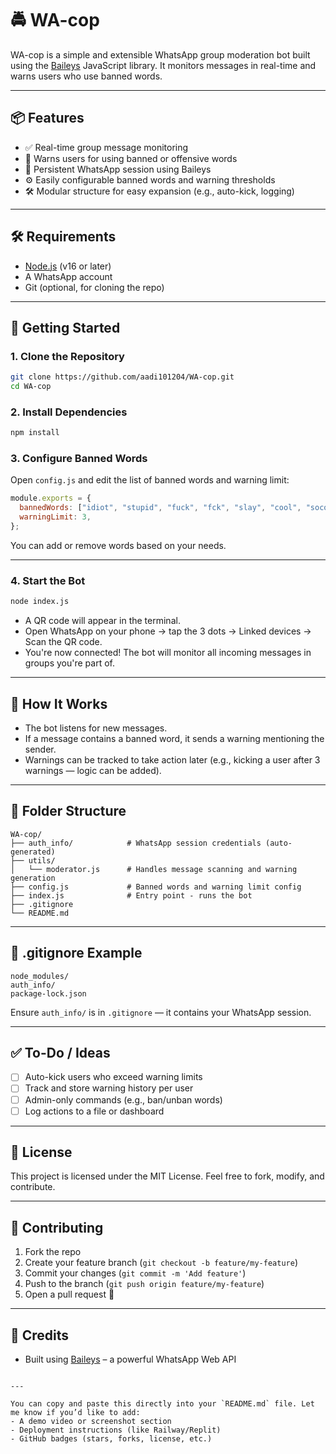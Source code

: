 # 🚔 WA-cop

WA-cop is a simple and extensible WhatsApp group moderation bot built using the [Baileys](https://github.com/WhiskeySockets/Baileys) JavaScript library. It monitors messages in real-time and warns users who use banned words.

---

## 📦 Features

- ✅ Real-time group message monitoring
- 🚫 Warns users for using banned or offensive words
- 🔄 Persistent WhatsApp session using Baileys
- ⚙️ Easily configurable banned words and warning thresholds
- 🛠️ Modular structure for easy expansion (e.g., auto-kick, logging)

---

## 🛠️ Requirements

- [Node.js](https://nodejs.org/) (v16 or later)
- A WhatsApp account
- Git (optional, for cloning the repo)

---

## 🚀 Getting Started

### 1. Clone the Repository

```bash
git clone https://github.com/aadi101204/WA-cop.git
cd WA-cop
````

### 2. Install Dependencies

```bash
npm install
```

### 3. Configure Banned Words

Open `config.js` and edit the list of banned words and warning limit:

```js
module.exports = {
  bannedWords: ["idiot", "stupid", "fuck", "fck", "slay", "cool", "socool"],
  warningLimit: 3,
};
```

You can add or remove words based on your needs.

---

### 4. Start the Bot

```bash
node index.js
```

* A QR code will appear in the terminal.
* Open WhatsApp on your phone → tap the 3 dots → Linked devices → Scan the QR code.
* You're now connected! The bot will monitor all incoming messages in groups you're part of.

---

## 🧠 How It Works

* The bot listens for new messages.
* If a message contains a banned word, it sends a warning mentioning the sender.
* Warnings can be tracked to take action later (e.g., kicking a user after 3 warnings — logic can be added).

---

## 📁 Folder Structure

```
WA-cop/
├── auth_info/            # WhatsApp session credentials (auto-generated)
├── utils/
│   └── moderator.js      # Handles message scanning and warning generation
├── config.js             # Banned words and warning limit config
├── index.js              # Entry point - runs the bot
├── .gitignore
└── README.md
```

---

## 🔐 .gitignore Example

```gitignore
node_modules/
auth_info/
package-lock.json
```

Ensure `auth_info/` is in `.gitignore` — it contains your WhatsApp session.

---

## ✅ To-Do / Ideas

* [ ] Auto-kick users who exceed warning limits
* [ ] Track and store warning history per user
* [ ] Admin-only commands (e.g., ban/unban words)
* [ ] Log actions to a file or dashboard

---

## 📃 License

This project is licensed under the MIT License.
Feel free to fork, modify, and contribute.

---

## 🤝 Contributing

1. Fork the repo
2. Create your feature branch (`git checkout -b feature/my-feature`)
3. Commit your changes (`git commit -m 'Add feature'`)
4. Push to the branch (`git push origin feature/my-feature`)
5. Open a pull request 🚀

---

## 🙏 Credits

* Built using [Baileys](https://github.com/WhiskeySockets/Baileys) – a powerful WhatsApp Web API

```

---

You can copy and paste this directly into your `README.md` file. Let me know if you’d like to add:
- A demo video or screenshot section
- Deployment instructions (like Railway/Replit)
- GitHub badges (stars, forks, license, etc.)
```
